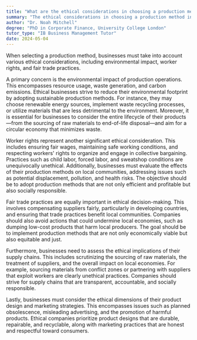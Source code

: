 ```yaml
---
title: "What are the ethical considerations in choosing a production method?"
summary: "The ethical considerations in choosing a production method include environmental impact, worker rights, and fair trade practices."
author: "Dr. Noah Mitchell"
degree: "PhD in Corporate Finance, University College London"
tutor_type: "IB Business Management Tutor"
date: 2024-05-04
---
```


When selecting a production method, businesses must take into account various ethical considerations, including environmental impact, worker rights, and fair trade practices.

A primary concern is the environmental impact of production operations. This encompasses resource usage, waste generation, and carbon emissions. Ethical businesses strive to reduce their environmental footprint by adopting sustainable production methods. For instance, they may choose renewable energy sources, implement waste recycling processes, or utilize materials that are less detrimental to the environment. Moreover, it is essential for businesses to consider the entire lifecycle of their products—from the sourcing of raw materials to end-of-life disposal—and aim for a circular economy that minimizes waste.

Worker rights represent another significant ethical consideration. This includes ensuring fair wages, maintaining safe working conditions, and respecting workers' rights to organize and engage in collective bargaining. Practices such as child labor, forced labor, and sweatshop conditions are unequivocally unethical. Additionally, businesses must evaluate the effects of their production methods on local communities, addressing issues such as potential displacement, pollution, and health risks. The objective should be to adopt production methods that are not only efficient and profitable but also socially responsible.

Fair trade practices are equally important in ethical decision-making. This involves compensating suppliers fairly, particularly in developing countries, and ensuring that trade practices benefit local communities. Companies should also avoid actions that could undermine local economies, such as dumping low-cost products that harm local producers. The goal should be to implement production methods that are not only economically viable but also equitable and just.

Furthermore, businesses need to assess the ethical implications of their supply chains. This includes scrutinizing the sourcing of raw materials, the treatment of suppliers, and the overall impact on local economies. For example, sourcing materials from conflict zones or partnering with suppliers that exploit workers are clearly unethical practices. Companies should strive for supply chains that are transparent, accountable, and socially responsible.

Lastly, businesses must consider the ethical dimensions of their product design and marketing strategies. This encompasses issues such as planned obsolescence, misleading advertising, and the promotion of harmful products. Ethical companies prioritize product designs that are durable, repairable, and recyclable, along with marketing practices that are honest and respectful toward consumers.
    